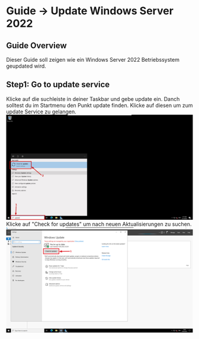 # Guide -> Update Windows Server 2022
## Guide Overview
Dieser Guide soll zeigen wie ein Windows Server 2022 Betriebssystem geupdated wird.
## Step1: Go to update service
Klicke auf die suchleiste in deiner Taskbar und gebe update ein. Danch solltest du im Startmenu den Punkt update finden.
Klicke auf diesen um zum update Service zu gelangen.
![image](https://github.com/GeraldLeikam/tutorials/blob/master/images/windows/server/update/windows_server_2022_go_update.png)
Klicke auf "Check for updates" um nach neuen Aktualisierungen zu suchen.
![image](https://github.com/GeraldLeikam/tutorials/blob/master/images/windows/server/update/windows_server_2022_check_for_update.png)